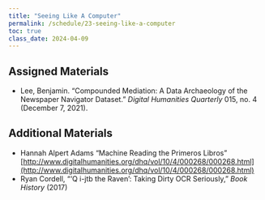 ```yaml
---
title: "Seeing Like A Computer"
permalink: /schedule/23-seeing-like-a-computer
toc: true
class_date: 2024-04-09
---
```


## Assigned Materials 

- Lee, Benjamin. “Compounded Mediation: A Data Archaeology of the Newspaper Navigator Dataset.” *Digital Humanities Quarterly* 015, no. 4 (December 7, 2021).

## Additional Materials

- Hannah Alpert Adams “Machine Reading the Primeros Libros” [http://www.digitalhumanities.org/dhq/vol/10/4/000268/000268.html](http://www.digitalhumanities.org/dhq/vol/10/4/000268/000268.html)
- Ryan Cordell, “‘Q i-jtb the Raven’: Taking Dirty OCR Seriously,” *Book History* (2017)
